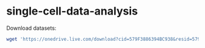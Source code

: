 # single-cell-data-analysis

Download datasets:
```bash 
wget 'https://onedrive.live.com/download?cid=579F3886394BC938&resid=579F3886394BC938%212205&authkey=AOXZvS5UJu6WHh4' -O datasets.tar.gz
```